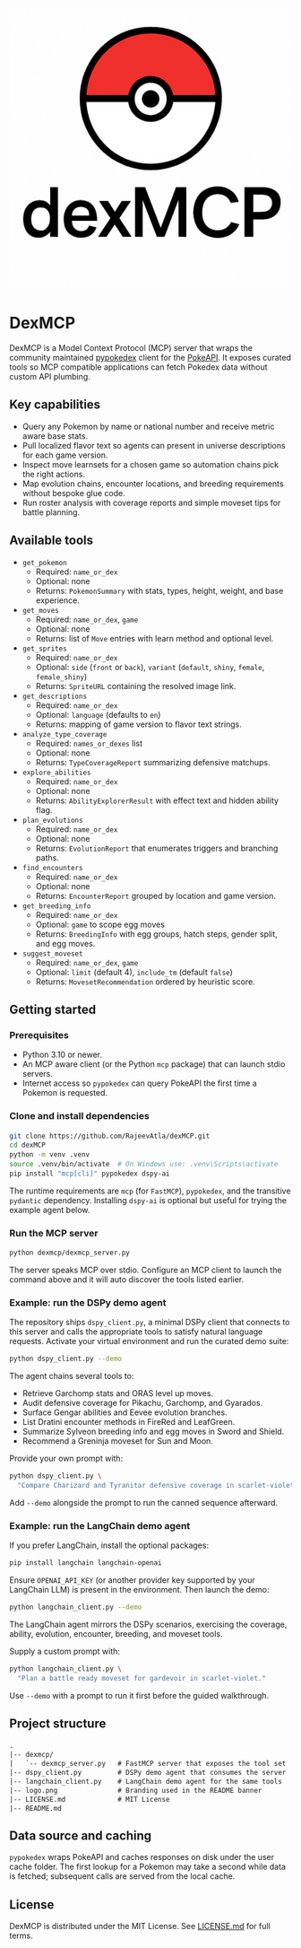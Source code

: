 ![DexMCP](https://raw.githubusercontent.com/RajeevAtla/dexMCP/main/logo.png)

# DexMCP

DexMCP is a Model Context Protocol (MCP) server that wraps the community
maintained [pypokedex](https://pypi.org/project/pypokedex/) client for the
[PokeAPI](https://pokeapi.co/). It exposes curated tools so MCP compatible
applications can fetch Pokedex data without custom API plumbing.

## Key capabilities

- Query any Pokemon by name or national number and receive metric aware base
  stats.
- Pull localized flavor text so agents can present in universe descriptions for
  each game version.
- Inspect move learnsets for a chosen game so automation chains pick the right
  actions.
- Map evolution chains, encounter locations, and breeding requirements without
  bespoke glue code.
- Run roster analysis with coverage reports and simple moveset tips for
  battle planning.

## Available tools

- `get_pokemon`
  - Required: `name_or_dex`
  - Optional: none
  - Returns: `PokemonSummary` with stats, types, height, weight, and base
    experience.
- `get_moves`
  - Required: `name_or_dex`, `game`
  - Optional: none
  - Returns: list of `Move` entries with learn method and optional level.
- `get_sprites`
  - Required: `name_or_dex`
  - Optional: `side` (`front` or `back`), `variant` (`default`, `shiny`,
    `female`, `female_shiny`)
  - Returns: `SpriteURL` containing the resolved image link.
- `get_descriptions`
  - Required: `name_or_dex`
  - Optional: `language` (defaults to `en`)
  - Returns: mapping of game version to flavor text strings.
- `analyze_type_coverage`
  - Required: `names_or_dexes` list
  - Optional: none
  - Returns: `TypeCoverageReport` summarizing defensive matchups.
- `explore_abilities`
  - Required: `name_or_dex`
  - Optional: none
  - Returns: `AbilityExplorerResult` with effect text and hidden ability flag.
- `plan_evolutions`
  - Required: `name_or_dex`
  - Optional: none
  - Returns: `EvolutionReport` that enumerates triggers and branching paths.
- `find_encounters`
  - Required: `name_or_dex`
  - Optional: none
  - Returns: `EncounterReport` grouped by location and game version.
- `get_breeding_info`
  - Required: `name_or_dex`
  - Optional: `game` to scope egg moves
  - Returns: `BreedingInfo` with egg groups, hatch steps, gender split, and
    egg moves.
- `suggest_moveset`
  - Required: `name_or_dex`, `game`
  - Optional: `limit` (default 4), `include_tm` (default `false`)
  - Returns: `MovesetRecommendation` ordered by heuristic score.

## Getting started

### Prerequisites

- Python 3.10 or newer.
- An MCP aware client (or the Python `mcp` package) that can launch stdio
  servers.
- Internet access so `pypokedex` can query PokeAPI the first time a Pokemon is
  requested.

### Clone and install dependencies

```bash
git clone https://github.com/RajeevAtla/dexMCP.git
cd dexMCP
python -m venv .venv
source .venv/bin/activate  # On Windows use: .venv\Scripts\activate
pip install "mcp[cli]" pypokedex dspy-ai
```

The runtime requirements are `mcp` (for `FastMCP`), `pypokedex`, and the
transitive `pydantic` dependency. Installing `dspy-ai` is optional but useful
for trying the example agent below.

### Run the MCP server

```bash
python dexmcp/dexmcp_server.py
```

The server speaks MCP over stdio. Configure an MCP client to launch the command
above and it will auto discover the tools listed earlier.

### Example: run the DSPy demo agent

The repository ships `dspy_client.py`, a minimal DSPy client that connects to
this server and calls the appropriate tools to satisfy natural language
requests. Activate your virtual environment and run the curated demo suite:

```bash
python dspy_client.py --demo
```

The agent chains several tools to:

- Retrieve Garchomp stats and ORAS level up moves.
- Audit defensive coverage for Pikachu, Garchomp, and Gyarados.
- Surface Gengar abilities and Eevee evolution branches.
- List Dratini encounter methods in FireRed and LeafGreen.
- Summarize Sylveon breeding info and egg moves in Sword and Shield.
- Recommend a Greninja moveset for Sun and Moon.

Provide your own prompt with:

```bash
python dspy_client.py \
  "Compare Charizard and Tyranitar defensive coverage in scarlet-violet."
```

Add `--demo` alongside the prompt to run the canned sequence afterward.

### Example: run the LangChain demo agent

If you prefer LangChain, install the optional packages:

```bash
pip install langchain langchain-openai
```

Ensure `OPENAI_API_KEY` (or another provider key supported by your LangChain
LLM) is present in the environment. Then launch the demo:

```bash
python langchain_client.py --demo
```

The LangChain agent mirrors the DSPy scenarios, exercising the coverage,
ability, evolution, encounter, breeding, and moveset tools.

Supply a custom prompt with:

```bash
python langchain_client.py \
  "Plan a battle ready moveset for gardevoir in scarlet-violet."
```

Use `--demo` with a prompt to run it first before the guided walkthrough.

## Project structure

```
.
|-- dexmcp/
|   `-- dexmcp_server.py   # FastMCP server that exposes the tool set
|-- dspy_client.py         # DSPy demo agent that consumes the server
|-- langchain_client.py    # LangChain demo agent for the same tools
|-- logo.png               # Branding used in the README banner
|-- LICENSE.md             # MIT License
|-- README.md
```

## Data source and caching

`pypokedex` wraps PokeAPI and caches responses on disk under the user cache
folder. The first lookup for a Pokemon may take a second while data is fetched;
subsequent calls are served from the local cache.

## License

DexMCP is distributed under the MIT License. See [LICENSE.md](LICENSE.md) for
full terms.
